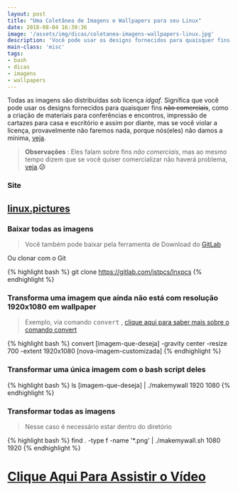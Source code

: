 ```yaml
---
layout: post
title: "Uma Coletânea de Imagens e Wallpapers para seu Linux"
date: 2018-08-04 16:39:36
image: '/assets/img/dicas/coletanea-imagens-wallpapers-linux.jpg'
description: 'Você pode usar os designs fornecidos para quaisquer fins, como a criação camisetas, cartazes, canecas, adesivos e entre outros.'
main-class: 'misc'
tags:
- bash
- dicas
- imagens
- wallpapers
---
```


Todas as imagens são distribuídas sob licença _idgaf_. Significa que você pode usar os designs fornecidos para quaisquer fins ~~não comerciais~~, como a criação de materiais para conferências e encontros, impressão de cartazes para casa e escritório e assim por diante, mas se você violar a licença, provavelmente não faremos nada, porque nós(eles) não damos a mínima, [veja](https://linux.pictures/about).

> __Observações__ : Eles falam sobre fins _não comerciais_, mas ao mesmo tempo dizem que se você quiser comercializar não haverá problema, [veja](https://linux.pictures/about).__😕__

### Site
## [linux.pictures](https://linux.pictures/ "https://linux.pictures/")

### Baixar todas as imagens

> Você também pode baixar pela ferramenta de Download do [GitLab](https://gitlab.com/jstpcs/lnxpcs "https://gitlab.com/jstpcs/lnxpcs")

Ou clonar com o Git

{% highlight bash %}
git clone https://gitlab.com/jstpcs/lnxpcs
{% endhighlight %}

### Transforma uma imagem que ainda não está com resolução 1920x1080 em wallpaper

> Exemplo, via comando <kbd>convert</kbd> , [clique aqui para saber mais sobre o comando convert](http://terminalroot.com.br/2015/03/tratamento-de-imagens-com-imagemagick.html)

{% highlight bash %}
convert [imagem-que-deseja] -gravity center -resize 700 -extent 1920x1080 [nova-imagem-customizada]
{% endhighlight %}

### Transformar uma única imagem com o bash script deles

{% highlight bash %}
ls [imagem-que-deseja] | ./makemywall 1920 1080
{% endhighlight %}

### Transformar todas as imagens

> Nesse caso é necessário estar dentro do diretório

{% highlight bash %}
find . -type f -name '*.png' | ./makemywall.sh 1080 1920
{% endhighlight %}

# [Clique Aqui Para Assistir o Vídeo](https://youtu.be/p0FNLzBDlnE)
